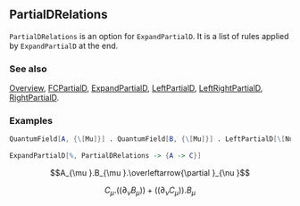 ## PartialDRelations

`PartialDRelations` is an option for `ExpandPartialD`. It is a list of rules applied by `ExpandPartialD` at the end.

### See also

[Overview](Extra/FeynCalc.md), [FCPartialD](FCPartialD.md), [ExpandPartialD](ExpandPartialD.md), [LeftPartialD](LeftPartialD.md), [LeftRightPartialD](LeftRightPartialD.md), [RightPartialD](RightPartialD.md).

### Examples

```mathematica
QuantumField[A, {\[Mu]}] . QuantumField[B, {\[Mu]}] . LeftPartialD[\[Nu]] 
 
ExpandPartialD[%, PartialDRelations -> {A -> C}]
```

$$A_{\mu }.B_{\mu }.\overleftarrow{\partial }_{\nu }$$

$$C_{\mu }.\left(\left.(\partial _{\nu }B_{\mu }\right)\right)+\left(\left.(\partial _{\nu }C_{\mu }\right)\right).B_{\mu }$$